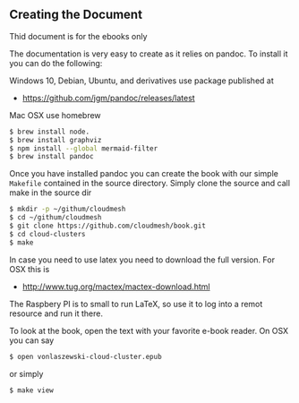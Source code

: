 ## Creating the Document

Thid document is for the ebooks only

The documentation is very easy to create as it relies on pandoc. To
install it you can do the following:

Windows 10, Debian, Ubuntu, and derivatives use package published at

* <https://github.com/jgm/pandoc/releases/latest>

Mac OSX use homebrew

```bash
$ brew install node.
$ brew install graphviz
$ npm install --global mermaid-filter
$ brew install pandoc
```

Once you have installed pandoc you can create the book with our simple
`Makefile` contained in the source directory. Simply clone the source
and call make in the source dir

```bash
$ mkdir -p ~/githum/cloudmesh
$ cd ~/githum/cloudmesh
$ git clone https://github.com/cloudmesh/book.git
$ cd cloud-clusters
$ make
```
In case you need to use latex you need to download the full
version. For OSX this is

* <http://www.tug.org/mactex/mactex-download.html>

The Raspbery PI is to small to run LaTeX, so use it to log into a
remot resource and run it there.




To look at the book, open the text with your favorite e-book
reader. On OSX you can say

```bash
$ open vonlaszewski-cloud-cluster.epub
```

or simply

```bash
$ make view
```



